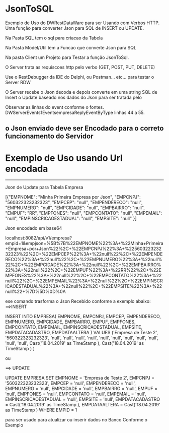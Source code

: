 # JsonToSQL
Exemplo de Uso do DWRestDataWare para ser Usando com Verbos HTTP. Uma função para converter Json para SQL de INSERT ou UPDATE.

Na Pasta SQL tem o sql para criacao da Tabela

Na Pasta Model/Util tem a Funcao que converte Json para  SQL

Na pasta Client um Projeto para Testar a função JsonToSql.

O Server trata as requiscoes http pelo verbo (GET, POST, PUT, DELETE)

Use o RestDebugger da IDE do Delphi, ou Postman... etc... para testar o Server RDW

O Server recebe o Json decoda e depois converte em uma string SQL de Insert o Update baseado nos dados do Json para ser tratada pelo

Observar as linhas do event conforme o fontes. DWServerEvents1EventsempresaReplyEventByType
linhas 44 a 55. 


o Json enviado deve ser Encodado para o correto funcionamento do Servidor
-------------------------------------------------
# Exemplo de Uso usando Url encodada
---------------------------------------

Json de Update para Tabela Empresa


[{"EMPNOME": "Minha Primeira Empresa por Json", "EMPCNPJ": "560322323232323", "EMPCEP": "null", "EMPENDERECO": "null", "EMPNUMERO": "null", "EMPCIDADE": "null", "EMPBAIRRO": "null", "EMPUF": "RR", "EMPFONES": "null", "EMPCONTATO": "null", "EMPEMAIL": "null", "EMPINSCRICAOESTADUAL": "null", "EMPSITE": "null" }]


Json encodado em base64


localhost:8082/api/v1/empresa?empid=1&empjson=%5B%7B%22EMPNOME%22%3A+%22Minha+Primeira+Empresa+por+Json%22%2C+%22EMPCNPJ%22%3A+%22560322323232323%22%2C+%22EMPCEP%22%3A+%22null%22%2C+%22EMPENDERECO%22%3A+%22null%22%2C+%22EMPNUMERO%22%3A+%22null%22%2C+%22EMPCIDADE%22%3A+%22null%22%2C+%22EMPBAIRRO%22%3A+%22null%22%2C+%22EMPUF%22%3A+%22RR%22%2C+%22EMPFONES%22%3A+%22null%22%2C+%22EMPCONTATO%22%3A+%22null%22%2C+%22EMPEMAIL%22%3A+%22null%22%2C+%22EMPINSCRICAOESTADUAL%22%3A+%22null%22%2C+%22EMPSITE%22%3A+%22null%22+%7D%5D%0D%0A

ese comando trasforma o Json Recebido conforme a exemplo abaixo:
==>INSERT

INSERT INTO EMPRESA( EMPNOME, EMPCNPJ, EMPCEP, EMPENDERECO, EMPNUMERO, EMPCIDADE, EMPBAIRRO, EMPUF, EMPFONES, EMPCONTATO, EMPEMAIL, EMPINSCRICAOESTADUAL, EMPSITE, EMPDATACADASTRO, EMPDATAALTERA  )  VALUES ('Empresa de Teste 2', '560322323232323', 'null', 'null', 'null', 'null', 'null', 'null', 'null', 'null', 'null', 'null', 'null', Cast('18.04.2019' as TimeStamp ), Cast('18.04.2019' as TimeStamp ) )

ou 

==> UPDATE

UPDATE EMPRESA SET EMPNOME = 'Empresa de Teste 2', EMPCNPJ = '560322323232323', EMPCEP = 'null', EMPENDERECO = 'null', EMPNUMERO = 'null', EMPCIDADE = 'null', EMPBAIRRO = 'null', EMPUF = 'null', EMPFONES = 'null', EMPCONTATO = 'null', EMPEMAIL = 'null', EMPINSCRICAOESTADUAL = 'null', EMPSITE = 'null', EMPDATACADASTRO =  Cast('18.04.2019' as TimeStamp ), EMPDATAALTERA =  Cast('18.04.2019' as TimeStamp )  WHERE EMPID = 1

para ser usado para atualizar ou inserir dados no Banco Conforme o Exemplo



